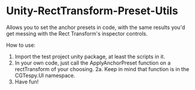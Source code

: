 # Unity-RectTransform-Preset-Utils
Allows you to set the anchor presets in code, with the same results you'd get messing with the Rect Transform's inspector controls.

How to use:

1. Import the test project unity package, at least the scripts in it.
2. In your own code, just call the ApplyAnchorPreset function on a rectTransform of your choosing.
 2a. Keep in mind that function is in the CGTespy.UI namespace.
3. Have fun!
